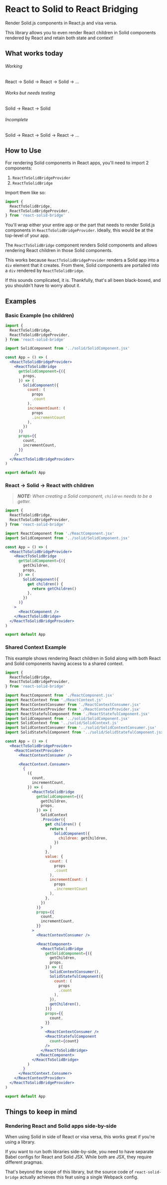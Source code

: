 # React to Solid to React Bridging
Render Solid.js components in React.js and visa versa.

This library allows you to even render React children in Solid components rendered by React and retain both state and context!

## What works today
###### Working
React -> Solid -> React -> Solid -> ...

###### Works but needs testing
Solid -> React -> Solid

###### Incomplete
Solid -> React -> Solid -> React -> ...

## How to Use
For rendering Solid components in React apps, you'll need to import 2 components:
1. `ReactToSolidBridgeProvider`
2. `ReactToSolidBridge`

Import them like so:
```jsx
import {
  ReactToSolidBridge,
  ReactToSolidBridgeProvider,
} from 'react-solid-bridge'
```

You'll wrap either your entire app or the part that needs to render Solid.js components in `ReactToSolidBridgeProvider`. Ideally, this would be at the top-level of your app.

The `ReactToSolidBridge` component renders Solid components and allows rendering React children in those Solid components.

This works because `ReactToSolidBridgeProvider` renders a  Solid app into a `div` element that it creates. From there, Solid components are portalled into a `div` rendered by `ReactToSolidBridge`.

If this sounds complicated, it is. Thankfully, that's all been black-boxed, and you shouldn't have to worry about it.

## Examples
### Basic Example (no children)

```jsx
import {
  ReactToSolidBridge,
  ReactToSolidBridgeProvider,
} from 'react-solid-bridge'

import SolidComponent from '../solid/SolidComponent.jsx'

const App = () => (
  <ReactToSolidBridgeProvider>
    <ReactToSolidBridge
      getSolidComponent={({
        props,
      }) => (
        SolidComponent({
          count: (
            props
            .count
          ),
          incrementCount: (
            props
            .incrementCount
          ),
        })
      )}
      props={{
        count,
        incrementCount,
      }}
    />
  </ReactToSolidBridgeProvider>
)

export default App
```

### React -> Solid -> React with children

> _**NOTE:** When creating a Solid component, `children` needs to be a getter._

```jsx
import {
  ReactToSolidBridge,
  ReactToSolidBridgeProvider,
} from 'react-solid-bridge'

import ReactComponent from './ReactComponent.jsx'
import SolidComponent from '../solid/SolidComponent.jsx'

const App = () => (
  <ReactToSolidBridgeProvider>
    <ReactToSolidBridge
      getSolidComponent={({
        getChildren,
        props,
      }) => (
        SolidComponent({
          get children() {
            return getChildren()
          },
        })
      )}
    >
      <ReactComponent />
    </ReactToSolidBridge>
  </ReactToSolidBridgeProvider>
)

export default App
```

### Shared Context Example
This example shows rendering React children in Solid along with both React and Solid components having access to a shared context.

```jsx
import {
  ReactToSolidBridge,
  ReactToSolidBridgeProvider,
} from 'react-solid-bridge'

import ReactComponent from './ReactComponent.jsx'
import ReactContext from './ReactContext.js'
import ReactContextConsumer from './ReactContextConsumer.jsx'
import ReactContextProvider from './ReactContextProvider.jsx'
import ReactStatefulComponent from './ReactStatefulComponent.jsx'
import SolidComponent from '../solid/SolidComponent.jsx'
import SolidContext from '../solid/SolidContext.js'
import SolidContextConsumer from '../solid/SolidContextConsumer.jsx'
import SolidStatefulComponent from '../solid/SolidStatefulComponent.jsx'

const App = () => (
  <ReactToSolidBridgeProvider>
    <ReactContextProvider>
      <ReactContextConsumer />

      <ReactContext.Consumer>
        {
          ({
            count,
            incrementCount,
          }) => (
            <ReactToSolidBridge
              getSolidComponent={({
                getChildren,
                props,
              }) => (
                SolidContext
                .Provider({
                  get children() {
                    return (
                      SolidComponent({
                        children: getChildren,
                      })
                    )
                  },
                  value: {
                    count: (
                      props
                      .count
                    ),
                    incrementCount: (
                      props
                      .incrementCount
                    ),
                  },
                })
              )}
              props={{
                count,
                incrementCount,
              }}
            >
              <ReactContextConsumer />

              <ReactComponent>
                <ReactToSolidBridge
                  getSolidComponent={({
                    getChildren,
                    props,
                  }) => ([
                    SolidContextConsumer(),
                    SolidStatefulComponent({
                      count: (
                        props
                        .count
                      ),
                    }),
                    getChildren(),
                  ])}
                  props={{
                    count,
                  }}
                >
                  <ReactContextConsumer />
                  <ReactStatefulComponent
                    count={count}
                  />
                </ReactToSolidBridge>
              </ReactComponent>
            </ReactToSolidBridge>
          )
        }
      </ReactContext.Consumer>
    </ReactContextProvider>
  </ReactToSolidBridgeProvider>
)

export default App
```

## Things to keep in mind
### Rendering React and Solid apps side-by-side
When using Solid in side of React or visa versa, this works great if you're using a library.

If you want to run both libraries side-by-side, you need to have separate Babel configs for React and Solid JSX. While both are JSX, they require different pragmas.

That's beyond the scope of this library, but the source code of `react-solid-bridge` actually achieves this feat using a single Webpack config.

